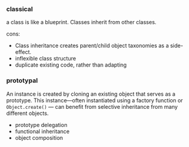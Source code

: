 ### classical
a class is like a blueprint. Classes inherit from other classes.

cons:

- Class inheritance creates parent/child object taxonomies as a side-effect.
- inflexible class structure
- duplicate existing code, rather than adapting

### prototypal

An instance is created by cloning an existing object that serves as a prototype. This instance—often instantiated using a factory function or `Object.create()` — can benefit from selective inheritance from many different objects.
- prototype delegation
- functional inheritance
- object composition

